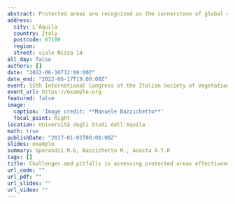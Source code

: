 ```yaml
---
abstract: Protected areas are recognized as the cornerstone of global conservation efforts, yet their effectiveness in safeguarding biodiversity is currently debated. Specifically, in spite of a number of studies focused on measuring representativeness (e.g. how many species do protected areas host as opposed to non-protected areas), evaluations of biodiversity outcomes are mostly lacking. The most important reasons for that include conceptual and terminological confusion surrounding the definition of effectiveness, as well as difficulties in its measurement. In turn, this is due to the lack of fine temporal field data, but also to uncertainties related to defining objectives and choosing the correct indicators. Finally, the absence of experimental designs requires us to undergo a thoughtful pre-processing and analysis of observational data, which often implies borrowing tools from other scientific disciplines. After introducing basic concepts and highlighting potential pitfalls in performing outcome-based evaluations of protected areas effectiveness, we will present a case study on Mediterranean coastal dunes, currently listed among the most threatened ecosystems on Earth. Results did not reveal substantial differences between protected and non-protected areas, highlighting the importance of overcoming mere legal existence and incorporating effective management to achieve the target of maintaining and/or improving the conservation status of these fragile habitats. All in all, our findings call for extending similar analyses to additional habitats, thereby assessing the actual contribution of protected areas to safeguarding biodiversity in the context of an adaptive management strategy.
address:
  city: L'Aquila
  country: Italy
  postcode: 67100
  region:
  street: viale Nizza 14
all_day: false
authors: []
date: "2022-06-16T12:00:00Z"
date_end: "2022-06-17T19:00:00Z"
event: 55th International Congress of the Italian Society of Vegetation Science (SISV) “Vegetation Science and Global Changes - Scenarios, Challenges and Innovation.
event_url: https://example.org
featured: false
image:
  caption: 'Image credit: **Manuele Bazzichetto**'
  focal_point: Right
location: Università degli Studi dell'Aquila
math: true
publishDate: "2017-01-01T00:00:00Z"
slides: example
summary: Sperandii M.G, Bazzichetto M., Acosta A.T.R
tags: []
title: Challenges and pitfalls in assessing protected areas effectiveness (invited talk)
url_code: ""
url_pdf: ""
url_slides: ""
url_video: ""
---
```

